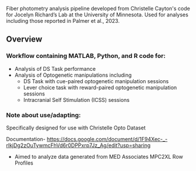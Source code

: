 Fiber photometry analysis pipeline developed from Christelle Cayton's code for Jocelyn Richard’s Lab at the University of Minnesota. Used for analyses including those reported in Palmer et al., 2023.



##  Overview

### Workflow containing MATLAB, Python, and R code for:
  * Analysis of DS Task performance
  * Analysis of Optogenetic manipulations including
    * DS Task with cue-paired optogenetic manipulation sessions
    * Lever choice task with reward-paired optogenetic manipulation sessions
    * Intracranial Self Stimulation (ICSS) sessions

### Note about use/adapting:

Specifically designed for use with Christelle Opto Dataset 

Documentation- https://docs.google.com/document/d/1F94Xec-_-rlkjDg2zOuTywmcFhVd6r0DPPxrp7Jz_Ag/edit?usp=sharing

  * Aimed to analyze data generated from MED Associates MPC2XL Row Profiles
